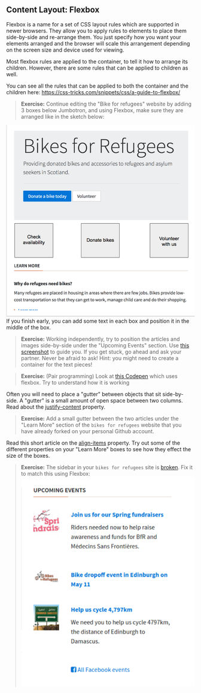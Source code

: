 ## Content Layout: Flexbox
Flexbox is a name for a set of CSS layout rules which are supported in newer browsers. They allow you to apply rules to elements to place them side-by-side and re-arrange them. You just specify how you want your elements arranged and the browser will scale this arrangement depending on the screen size and device used for viewing.

Most flexbox rules are applied to the container, to tell it how to arrange its children. However, there are some rules that can be applied to children as well.

You can see all the rules that can be applied to both the container and the children here:
https://css-tricks.com/snippets/css/a-guide-to-flexbox/

> **Exercise:** Continue editing the "Bike for refugees" website by adding 3 boxes below Jumbotron, and using Flexbox, make sure they are arranged like in the sketch below:
<img src="assets/flexbox_practice.png">
If you finish early, you can add some text in each box and position it in the middle of the box.

> **Exercise:** Working independently, try to position the articles and images side-by-side under the "Upcoming Events" section. Use [this screenshot](assets/screenshot-complete.png) to guide you. If you get stuck, go ahead and ask your partner. Never be afraid to ask!
Hint: you might need to create a container for the text pieces!

> **Exercise:** (Pair programming) Look at [this Codepen](http://codepen.io/natewr/pen/aJPOeR) which uses flexbox. Try to understand how it is working


Often you will need to place a "gutter" between objects that sit side-by-side. A "gutter" is a small amount of open space between two columns. Read about the [justify-content](https://css-tricks.com/almanac/properties/j/justify-content/) property.

> **Exercise:** Add a small gutter between the two articles under the "Learn More" section of the `bikes for refugees` website that you have already forked on your personal Github account.

Read this short article on the [align-items](https://css-tricks.com/almanac/properties/a/align-items/) property. Try out some of the different properties on your "Learn More" boxes to see how they effect the size of the boxes.

> **Exercise:** The sidebar in your `bikes for refugees` site is [broken](assets/broken-sidebar.png). Fix it to match this using Flexbox:
![](assets/fixed-sidebar.png)
